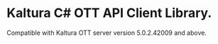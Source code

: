 # Kaltura C# OTT API Client Library.
Compatible with Kaltura OTT server version 5.0.2.42009 and above.
